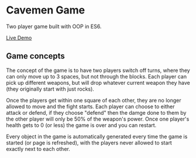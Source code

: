 # Cavemen Game

Two player game built with OOP in ES6.

[Live Demo](https://nickberliner1.github.io/cavemen-game/)

## Game concepts
The concept of the game is to have two players switch off turns, where they can only move up to 3 spaces, but not through the blocks. Each player can pick up different weapons, but will drop whatever current weapon they have (they originally start with just rocks).

Once the players get within one square of each other, they are no longer allowed to move and the fight starts. Each player can choose to either attack or defend, if they choose "defend" then the damge done to them by the other player will only be 50% of the weapon's power. Once one player's health gets to 0 (or less) the game is over and you can restart.

Every object in the game is automatically generated every time the game is started (or page is refreshed), with the players never allowed to start exactly next to each other.
